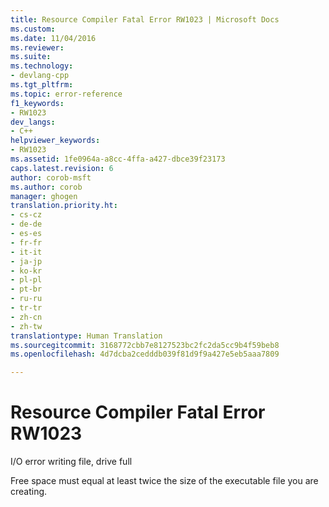 ```yaml
---
title: Resource Compiler Fatal Error RW1023 | Microsoft Docs
ms.custom: 
ms.date: 11/04/2016
ms.reviewer: 
ms.suite: 
ms.technology:
- devlang-cpp
ms.tgt_pltfrm: 
ms.topic: error-reference
f1_keywords:
- RW1023
dev_langs:
- C++
helpviewer_keywords:
- RW1023
ms.assetid: 1fe0964a-a8cc-4ffa-a427-dbce39f23173
caps.latest.revision: 6
author: corob-msft
ms.author: corob
manager: ghogen
translation.priority.ht:
- cs-cz
- de-de
- es-es
- fr-fr
- it-it
- ja-jp
- ko-kr
- pl-pl
- pt-br
- ru-ru
- tr-tr
- zh-cn
- zh-tw
translationtype: Human Translation
ms.sourcegitcommit: 3168772cbb7e8127523bc2fc2da5cc9b4f59beb8
ms.openlocfilehash: 4d7dcba2cedddb039f81d9f9a427e5eb5aaa7809

---
```

# Resource Compiler Fatal Error RW1023
I/O error writing file, drive full  
  
 Free space must equal at least twice the size of the executable file you are creating.


<!--HONumber=Jan17_HO2-->


